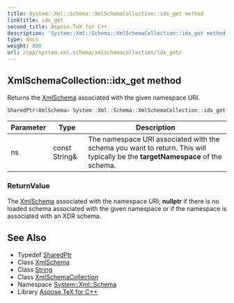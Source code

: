 ```yaml
---
title: System::Xml::Schema::XmlSchemaCollection::idx_get method
linktitle: idx_get
second_title: Aspose.TeX for C++
description: 'System::Xml::Schema::XmlSchemaCollection::idx_get method. Returns the XmlSchema associated with the given namespace URI in C++.'
type: docs
weight: 800
url: /cpp/system.xml.schema/xmlschemacollection/idx_get/
---
```

## XmlSchemaCollection::idx_get method


Returns the [XmlSchema](../../xmlschema/) associated with the given namespace URI.

```cpp
SharedPtr<XmlSchema> System::Xml::Schema::XmlSchemaCollection::idx_get(const String &ns)
```


| Parameter | Type | Description |
| --- | --- | --- |
| ns | const String\& | The namespace URI associated with the schema you want to return. This will typically be the **targetNamespace** of the schema. |

### ReturnValue

The [XmlSchema](../../xmlschema/) associated with the namespace URI; **nullptr** if there is no loaded schema associated with the given namespace or if the namespace is associated with an XDR schema.

## See Also

* Typedef [SharedPtr](../../../system/sharedptr/)
* Class [XmlSchema](../../xmlschema/)
* Class [String](../../../system/string/)
* Class [XmlSchemaCollection](../)
* Namespace [System::Xml::Schema](../../)
* Library [Aspose.TeX for C++](../../../)
